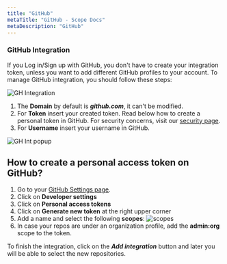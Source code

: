 ```yaml
---
title: "GitHub"
metaTitle: "GitHub - Scope Docs"
metaDescription: "GitHub"
---
```


### GitHub Integration

If you Log in/Sign up with GitHub, you don't have to create your integration token, unless you want to add different GitHub profiles to your account. To manage GitHub integration, you should follow these steps:

![GH Integration](https://user-images.githubusercontent.com/48650098/81797586-47ceba80-950f-11ea-8b9c-5e16b142b14f.png)

1. The **Domain** by default is ***github.com***, it can't be modified.
2. For **Token** insert your created token. Read below how to create a personal token in GitHub. For security concerns, visit our [security page](https://docs.scope.ink/company-information/7-security "security page").
3. For **Username** insert your username in GitHub.

![GH Int popup](https://user-images.githubusercontent.com/48650098/81797997-c75c8980-950f-11ea-8cc5-64fda12fb51c.png)

## How to create a personal access token on GitHub?

1. Go to your [GitHub Settings page](https://github.com/settings/profile).
2. Click on **Developer settings**
3. Click on **Personal access tokens**
4. Click on **Generate new token** at the right upper corner 
5. Add a name and select the following **scopes**:
![scopes](https://user-images.githubusercontent.com/48650098/81051126-7e7a5480-8ec1-11ea-876b-c88eb45b440a.png)
6. In case your repos are under an organization profile, add the **admin:org** scope to the token.

To finish the integration, click on the ***Add integration*** button and later you will be able to select the new repositories.